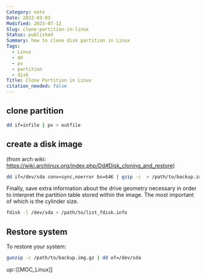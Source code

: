 ```yaml
---
Category: note
Date: 2022-03-03
Modified: 2023-07-12
Slug: clone-partition-in-linux
Status: published
Summary: how to clone disk partition in Linux
Tags:
  - Linux
  - dd
  - pv
  - partition
  - disk
Title: Clone Partition in Linux
citation_needed: false
---
```


## clone partition

```sh
dd if=infile | pv > outfile
```

## create a disk image

(from arch wiki: <https://wiki.archlinux.org/index.php/Dd#Disk_cloning_and_restore>)

```sh
dd if=/dev/sda conv=sync,noerror bs=64K | gzip -c  > /path/to/backup.img.gz
```

Finally, save extra information about the drive geometry necessary in order to interpret the partition table stored within the image. The most important of which is the cylinder size.

```sh
fdisk -l /dev/sda > /path/to/list_fdisk.info
```

## Restore system

To restore your system:

```sh
gunzip -c /path/to/backup.img.gz | dd of=/dev/sda
```

up::[[MOC_Linux]]
